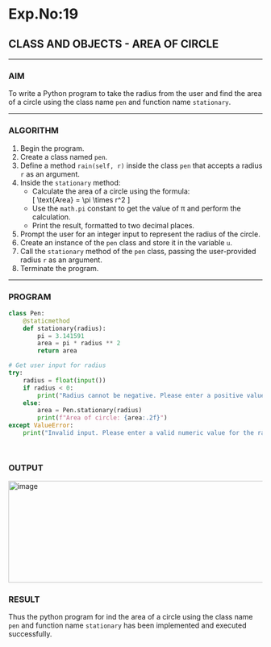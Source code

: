 # Exp.No:19  
## CLASS AND OBJECTS - AREA OF CIRCLE

---

### AIM  
To write a Python program to take the radius from the user and find the area of a circle using the class name `pen` and function name `stationary`.

---

### ALGORITHM

1. Begin the program.  
2. Create a class named `pen`.  
3. Define a method `rain(self, r)` inside the class `pen` that accepts a radius `r` as an argument.  
4. Inside the `stationary` method:  
   - Calculate the area of a circle using the formula:  
     \[ \text{Area} = \pi \times r^2 \]  
   - Use the `math.pi` constant to get the value of π and perform the calculation.  
   - Print the result, formatted to two decimal places.  
5. Prompt the user for an integer input to represent the radius of the circle.  
6. Create an instance of the `pen` class and store it in the variable `u`.  
7. Call the `stationary` method of the `pen` class, passing the user-provided radius `r` as an argument.  
8. Terminate the program.

---

### PROGRAM

```python
class Pen:
    @staticmethod
    def stationary(radius):
        pi = 3.141591
        area = pi * radius ** 2
        return area

# Get user input for radius
try:
    radius = float(input())
    if radius < 0:
        print("Radius cannot be negative. Please enter a positive value.")
    else:
        area = Pen.stationary(radius)
        print(f"Area of circle: {area:.2f}")
except ValueError:
    print("Invalid input. Please enter a valid numeric value for the radius.")




```

### OUTPUT
<img width="632" height="202" alt="image" src="https://github.com/user-attachments/assets/9eacc504-8d13-41e1-96d4-dae28c60348a" />


### RESULT
Thus the python program for ind the area of a circle using the class name `pen` and function name `stationary` has been implemented and executed successfully.



